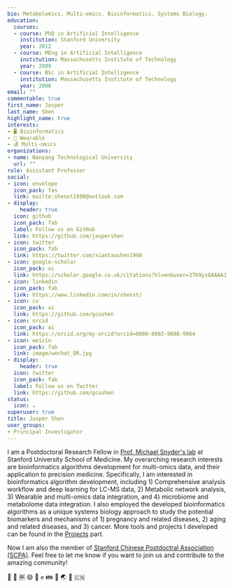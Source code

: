 ```yaml
---
bio: Metabolomics, Multi-omics, Bioinformatics, Systems Biology.
education:
  courses:
  - course: PhD in Artificial Intelligence
    institution: Stanford University
    year: 2012
  - course: MEng in Artificial Intelligence
    institution: Massachusetts Institute of Technology
    year: 2009
  - course: BSc in Artificial Intelligence
    institution: Massachusetts Institute of Technology
    year: 2008
email: ""
commentable: true
first_name: Jasper
last_name: Shen
highlight_name: true
interests:
- 🖥️ Bioinformatics
- 📱 Wearable
- 💰 Multi-omics
organizations:
- name: Nanyang Technological University
  url: ""
role: Assistant Professor
social:
- icon: envelope
  icon_pack: fas
  link: mailto:shenxt1990@outlook.com
- display:
    header: true
  icon: github
  icon_pack: fab
  label: Follow us on GitHub
  link: https://github.com/jaspershen
- icon: twitter
  icon_pack: fab
  link: https://twitter.com/xiaotaoshen1990
- icon: google-scholar
  icon_pack: ai
  link: https://scholar.google.co.uk/citations?hl=en&user=3TK9yz8AAAAJ
- icon: linkedin
  icon_pack: fab
  link: https://www.linkedin.com/in/shenxt/
- icon: cv
  icon_pack: ai
  link: https://github.com/gcushen
- icon: orcid
  icon_pack: ai
  link: https://orcid.org/my-orcid?orcid=0000-0002-9608-9964
- icon: weixin
  icon_pack: fab
  link: image/wechat_QR.jpg
- display:
    header: true
  icon: twitter
  icon_pack: fab
  label: Follow us on Twitter
  link: https://github.com/gcushen
status:
  icon: ☕️
superuser: true
title: Jasper Shen
user_groups:
- Principal Investigator
---
```


I am a Postdoctoral Research Fellow in [Prof. Michael Snyder's lab](https://med.stanford.edu/snyderlab/about.html) at Stanford University School of Medicine. My overarching research interests are bioinformatics algorithms development for multi-omics data, and their application to precision medicine. Specifically, I am interested in bioinformatics algorithm development, including 1) Comprehensive analysis workflow and deep learning for LC-MS data, 2) Metabolic network analysis, 3) Wearable and multi-omics data integration, and 4) microbiome and metabolome data integration. I also employed the developed bioinformatics algorithms as a unique systems biology approach to study the potential biomarkers and mechanisms of 1) pregnancy and related diseases, 2) aging and related diseases, and 3) cancer. 
More tools and projects I developed can be found in the [Projects](#projects) part.

Now I am also the member of [Stanford Chinese Postdoctral Association (SCPA)](https://scpa.netlify.app/). Feel free to let me know if you want to join us and contribute to the amazing community!

 :dog: :school: :u7533: :smile: :facepunch: :fist: :family: :panda_face: :earth_asia: :tada: :cn:


